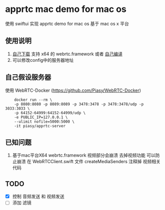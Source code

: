 # apprtc mac demo for mac os 
使用 swiftui 实现 apprtc demo for mac os 
基于 mac os x 平台

## 使用说明
  1. [自己下载](https://github.com/siuying/WebRTC_Universal/releases) 支持 x64 的 webrtc.framework 或者 [自己编译](https://github.com/siuying/WebRTC_Universal)
  2. 可以修改config中的服务器地址

## 自己假设服务器
  使用 WebRTC-Docker (https://github.com/Piasy/WebRTC-Docker)
```
    docker run --rm \
    -p 8080:8080 -p 8089:8089 -p 3478:3478 -p 3478:3478/udp -p 3033:3033 \
    -p 64152-64999:64152-64999/udp \
    -e PUBLIC_IP=127.0.0.1 \
    --ulimit nofile=5000:5000 \
    -it piasy/apprtc-server
```

## 已知问题
  1. 基于mac平台X64 webrtc.framework 视频部分会崩溃 去掉视频功能 可以防止崩溃
    在 WebRTCClient.swift 文件 createMediaSenders 注释掉 视频相关代码
 
 ## TODO
- [x] 控制 音频发送 和 视频发送
- [ ] 添加 滤镜